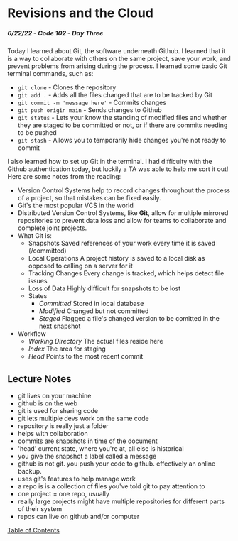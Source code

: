 
# Revisions and the Cloud

##### 6/22/22 - Code 102 - Day Three

Today I learned about Git, the software underneath Github. I learned that it is a way to collaborate with others on the same project, save your work, and prevent problems from arising during the process. I learned some basic Git terminal commands, such as:

* `git clone` - Clones the repository
* `git add .` - Adds all the files changed that are to be tracked by Git
* `git commit -m 'message here'` - Commits changes
* `git push origin main` - Sends changes to Github
* `git status` - Lets your know the standing of modified files and whether they are staged to be committed or not, or if there are commits needing to be pushed
* `git stash` - Allows you to temporarily hide changes you're not ready to commit

I also learned how to set up Git in the terminal. I had difficulty with the Github authentication today, but luckily a TA was able to help me sort it out! Here are some notes from the reading:

* Version Control Systems help to record changes throughout the process of a project, so that mistakes can be fixed easily.
* Git's the most popular VCS in the world
* Distributed Version Control Systems, like **Git**, allow for multiple mirrored repositories to prevent data loss and allow for teams to collaborate and complete joint projects.
* What Git is:
  * Snapshots
  Saved references of your work every time it is saved (/committed)
  * Local Operations
  A project history is saved to a local disk as opposed to calling on a server for it
  * Tracking Changes
  Every change is tracked, which helps detect file issues
  * Loss of Data
  Highly difficult for snapshots to be lost
  * States
    * _Committed_
      Stored in local database
    * _Modified_
      Changed but not committed
    * _Staged_
      Flagged a file's changed version to be comitted in the next snapshot
* Workflow
  * _Working Directory_
  The actual files reside here
  * _Index_
  The area for staging
  * _Head_
  Points to the most recent commit

## Lecture Notes

* git lives on your machine
* github is on the web
* git is used for sharing code
* git lets multiple devs work on the same code
* repository is really just a folder
* helps with collaboration
* commits are snapshots in time of the document
* 'head' current state, where you're at, all else is historical
* you give the snapshot a label called a message
* github is not git. you push your code to github. effectively an online backup.
* uses git's features to help manage work
* a repo is is a collection of files you've told git to pay attention to
* one project = one repo, usually
* really large projects might have multiple repositories for different parts of their system
* repos can live on github and/or computer

[Table of Contents](https://kvvpa.github.io/reading-notes/)
